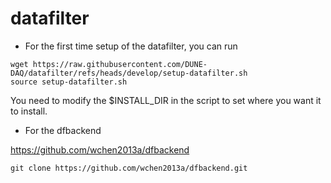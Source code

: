 # datafilter

* For the first time setup of the datafilter, you can run 
```
wget https://raw.githubusercontent.com/DUNE-DAQ/datafilter/refs/heads/develop/setup-datafilter.sh
source setup-datafilter.sh

```
You need to modify the $INSTALL_DIR in the script to set where you want it to
install.


* For the dfbackend

https://github.com/wchen2013a/dfbackend

```
git clone https://github.com/wchen2013a/dfbackend.git
```
